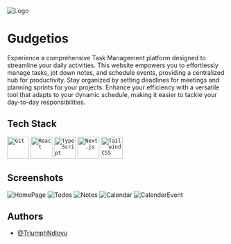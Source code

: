 
<div align="centre">
  
  ![Logo](https://github.com/TriumphNdlovu/Gudgetios_Notes/assets/113734523/952bf5a8-775a-4601-bc94-561476198b86)

</div>

# Gudgetios
Experience a comprehensive Task Management platform designed to streamline your daily activities. 
This website empowers you to effortlessly manage tasks, jot down notes, and schedule events, providing a centralized hub for productivity. Stay organized by setting deadlines for meetings and planning sprints for your projects. Enhance your efficiency with a versatile tool that adapts to your dynamic schedule, making it easier to tackle your day-to-day responsibilities.



## Tech Stack

<div align="left">
	<code><img width="50" src="https://user-images.githubusercontent.com/25181517/192108372-f71d70ac-7ae6-4c0d-8395-51d8870c2ef0.png" alt="Git" title="Git"/></code>
	<code><img width="50" src="https://user-images.githubusercontent.com/25181517/183897015-94a058a6-b86e-4e42-a37f-bf92061753e5.png" alt="React" title="React"/></code>
	<code><img width="50" src="https://user-images.githubusercontent.com/25181517/183890598-19a0ac2d-e88a-4005-a8df-1ee36782fde1.png" alt="TypeScript" title="TypeScript"/></code>
	<code><img width="50" src="https://github.com/marwin1991/profile-technology-icons/assets/136815194/5f8c622c-c217-4649-b0a9-7e0ee24bd704" alt="Next.js" title="Next.js"/></code>
	<code><img width="50" src="https://user-images.githubusercontent.com/25181517/202896760-337261ed-ee92-4979-84c4-d4b829c7355d.png" alt="Tailwind CSS" title="Tailwind CSS"/></code>
</div>

## Screenshots
![HomePage](https://github.com/TriumphNdlovu/Gudgetios_Notes/assets/113734523/40e18dfe-5c7e-4918-9d69-5d62d6123f9f)
![Todos](https://github.com/TriumphNdlovu/Gudgetios_Notes/assets/113734523/f8ae5bd0-54b3-4ff9-a39c-080536f85651)
![Notes](https://github.com/TriumphNdlovu/Gudgetios_Notes/assets/113734523/cbc4dfa5-56af-4137-a673-2667673715b7)
![Calendar](https://github.com/TriumphNdlovu/Gudgetios_Notes/assets/113734523/dda17eca-07d9-41d6-8e2e-25a8eff759e1)
![CalenderEvent](https://github.com/TriumphNdlovu/Gudgetios_Notes/assets/113734523/366cba7e-fd5b-47f0-b33f-a113ba85bd9d)

## Authors

- [@TriumphNdlovu](https://github.com/TriumphNdlovu)




